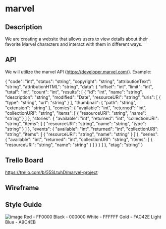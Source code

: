 # marvel

## Description
We are creating a website that allows users to view details about their favorite Marvel characters and interact with them in different ways.

## API
We will utilize the marvel API (https://developer.marvel.com/). Example:

{
  "code": "int",
  "status": "string",
  "copyright": "string",
  "attributionText": "string",
  "attributionHTML": "string",
  "data": {
    "offset": "int",
    "limit": "int",
    "total": "int",
    "count": "int",
    "results": [
      {
        "id": "int",
        "name": "string",
        "description": "string",
        "modified": "Date",
        "resourceURI": "string",
        "urls": [
          {
            "type": "string",
            "url": "string"
          }
        ],
        "thumbnail": {
          "path": "string",
          "extension": "string"
        },
        "comics": {
          "available": "int",
          "returned": "int",
          "collectionURI": "string",
          "items": [
            {
              "resourceURI": "string",
              "name": "string"
            }
          ]
        },
        "stories": {
          "available": "int",
          "returned": "int",
          "collectionURI": "string",
          "items": [
            {
              "resourceURI": "string",
              "name": "string",
              "type": "string"
            }
          ]
        },
        "events": {
          "available": "int",
          "returned": "int",
          "collectionURI": "string",
          "items": [
            {
              "resourceURI": "string",
              "name": "string"
            }
          ]
        },
        "series": {
          "available": "int",
          "returned": "int",
          "collectionURI": "string",
          "items": [
            {
              "resourceURI": "string",
              "name": "string"
            }
          ]
        }
      }
    ]
  },
  "etag": "string"
}

## Trello Board
https://trello.com/b/55SLtuhD/marvel-project

## Wireframe

## Style Guide
![image](https://github.com/tyjsmith1/marvel/assets/95344047/ff797fdb-6b2a-4c5b-b703-d3cbfba9343d)
Red - FF0000
Black - 000000
White - FFFFFF
Gold - FAC42E
Light Blue - A9C4EB
